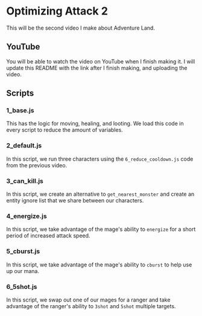 # Optimizing Attack 2

This will be the second video I make about Adventure Land.

## YouTube

You will be able to watch the video on YouTube when I finish making it. I will update this README with the link after I finish making, and uploading the video.

## Scripts

### 1_base.js

This has the logic for moving, healing, and looting. We load this code in every script to reduce the amount of variables.

### 2_default.js

In this script, we run three characters using the `6_reduce_cooldown.js` code from the previous video.

### 3_can_kill.js

In this script, we create an alternative to `get_nearest_monster` and create an entity ignore list that we share between our characters.

### 4_energize.js

In this script, we take advantage of the mage's ability to `energize` for a short period of increased attack speed.

### 5_cburst.js

In this script, we take advantage of the mage's ability to `cburst` to help use up our mana.

### 6_5shot.js

In this script, we swap out one of our mages for a ranger and take advantage of the ranger's ability to `3shot` and `5shot` multiple targets.
